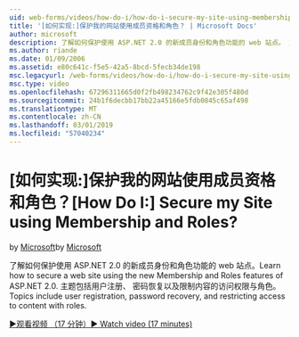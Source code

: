```yaml
---
uid: web-forms/videos/how-do-i/how-do-i-secure-my-site-using-membership-and-roles
title: '[如何实现:]保护我的网站使用成员资格和角色？ | Microsoft Docs'
author: microsoft
description: 了解如何保护使用 ASP.NET 2.0 的新成员身份和角色功能的 web 站点。 主题包括用户注册、 密码恢复以及 restricti...
ms.author: riande
ms.date: 01/09/2006
ms.assetid: e80c641c-f5e5-42a5-8bcd-5fecb34de198
msc.legacyurl: /web-forms/videos/how-do-i/how-do-i-secure-my-site-using-membership-and-roles
msc.type: video
ms.openlocfilehash: 67296311665d0f2fb498234762c9f42e305f480d
ms.sourcegitcommit: 24b1f6decbb17bb22a45166e5fdb0845c65af498
ms.translationtype: MT
ms.contentlocale: zh-CN
ms.lasthandoff: 03/01/2019
ms.locfileid: "57040234"
---
```

<a name="how-do-i-secure-my-site-using-membership-and-roles"></a><span data-ttu-id="5ce1d-105">[如何实现:]保护我的网站使用成员资格和角色？</span><span class="sxs-lookup"><span data-stu-id="5ce1d-105">[How Do I:] Secure my Site using Membership and Roles?</span></span>
====================
<span data-ttu-id="5ce1d-106">by [Microsoft](https://github.com/microsoft)</span><span class="sxs-lookup"><span data-stu-id="5ce1d-106">by [Microsoft](https://github.com/microsoft)</span></span>

<span data-ttu-id="5ce1d-107">了解如何保护使用 ASP.NET 2.0 的新成员身份和角色功能的 web 站点。</span><span class="sxs-lookup"><span data-stu-id="5ce1d-107">Learn how to secure a web site using the new Membership and Roles features of ASP.NET 2.0.</span></span> <span data-ttu-id="5ce1d-108">主题包括用户注册、 密码恢复以及限制内容的访问权限与角色。</span><span class="sxs-lookup"><span data-stu-id="5ce1d-108">Topics include user registration, password recovery, and restricting access to content with roles.</span></span>

[<span data-ttu-id="5ce1d-109">&#9654;观看视频 （17 分钟）</span><span class="sxs-lookup"><span data-stu-id="5ce1d-109">&#9654; Watch video (17 minutes)</span></span>](https://channel9.msdn.com/Blogs/ASP-NET-Site-Videos/how-do-i-secure-my-site-using-membership-and-roles)
